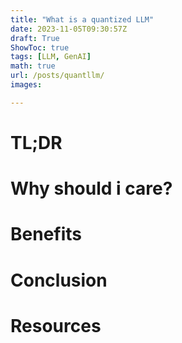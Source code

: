 ```yaml
---
title: "What is a quantized LLM"
date: 2023-11-05T09:30:57Z
draft: True
ShowToc: true
tags: [LLM, GenAI]
math: true
url: /posts/quantllm/
images:

---
```


# TL;DR

# Why should i care?

# Benefits

# Conclusion

# Resources